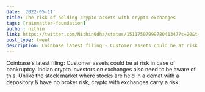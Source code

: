```yaml
---
date: '2022-05-11'
title: The risk of holding crypto assets with crypto exchanges
tags: [rainmatter-foundation]
author: nithin
link: https://twitter.com/Nithin0dha/status/1511750799978041347?s=20&t=fU72J8jKh1bI7hS4XOhlMQ
post_type: tweet
description: Coinbase latest filing - Customer assets could be at risk in case of bankruptcy...
---
```


Coinbase's latest filing: Customer assets could be at risk in case of bankruptcy. Indian crypto investors on exchanges also need to be aware of this. Unlike the stock market where stocks are held in a demat with a depository & have no broker risk, crypto with exchanges carry a risk
